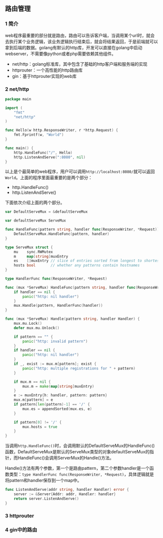 ## 路由管理

### 1 简介

web程序最重要的部分就是路由，路由可以告诉客户端，当调用某个url时，就会去执行某个业务逻辑，该业务逻辑执行结束后，就会将结果返回，于是前端就可以拿到后端的数据。golang有默认的http库，开发可以直接在golang中启动webserver，不需要像python或者php需要依赖其他组件。

* net/http：golang标准库，其中包含了基础的http客户端和服务端的实现
* httprouter：一个高性能的http路由库
* gin：基于httprouter实现的web库

### 2 net/http

``` go
package main

import (
	"fmt"
	"net/http"
)

func Hello(w http.ResponseWriter, r *http.Request) {
	fmt.Fprintf(w, "World")
}

func main() {
	http.HandleFunc("/", Hello)
	http.ListenAndServe(":8080", nil)
}
```

以上是个最简单的web程序，用户可以调用`http://localhost:8080/`就可以返回`World`。上面的程序里面最重要的是两个部分：

* http.HandleFunc()
* http.ListenAndServe()

下面依次介绍上面的两个部分。

``` go
var DefaultServeMux = &defaultServeMux

var defaultServeMux ServeMux

func HandleFunc(pattern string, handler func(ResponseWriter, *Request)) {
	DefaultServeMux.HandleFunc(pattern, handler)
}

type ServeMux struct {
	mu    sync.RWMutex
	m     map[string]muxEntry
	es    []muxEntry // slice of entries sorted from longest to shortest.
	hosts bool       // whether any patterns contain hostnames
}

type HandlerFunc func(ResponseWriter, *Request)

func (mux *ServeMux) HandleFunc(pattern string, handler func(ResponseWriter, *Request)) {
	if handler == nil {
		panic("http: nil handler")
	}
	mux.Handle(pattern, HandlerFunc(handler))
}

func (mux *ServeMux) Handle(pattern string, handler Handler) {
	mux.mu.Lock()
	defer mux.mu.Unlock()

	if pattern == "" {
		panic("http: invalid pattern")
	}
	if handler == nil {
		panic("http: nil handler")
	}
	if _, exist := mux.m[pattern]; exist {
		panic("http: multiple registrations for " + pattern)
	}

	if mux.m == nil {
		mux.m = make(map[string]muxEntry)
	}
	e := muxEntry{h: handler, pattern: pattern}
	mux.m[pattern] = e
	if pattern[len(pattern)-1] == '/' {
		mux.es = appendSorted(mux.es, e)
	}

	if pattern[0] != '/' {
		mux.hosts = true
	}
}
```

当调用`http.HandleFunc()`时，会调用默认的DefaultServeMux的HandleFunc()函数，DefaultServeMux是默认的ServeMux类型的对象defaultServeMux的指针，而HandleFunc()会调用ServerMux的Handle()方法。

Handle()方法有两个参数，第一个是路由pattern，第二个参数handler是一个函数类型：`type HandlerFunc func(ResponseWriter, *Request)`，具体逻辑就是将pattern和handler保存到一个map中。

``` go
func ListenAndServe(addr string, handler Handler) error {
	server := &Server{Addr: addr, Handler: handler}
	return server.ListenAndServe()
}
```

### 3 httprouter

### 4 gin中的路由